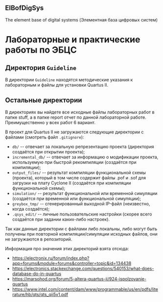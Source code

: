 ## ElBofDigSys
The element base of digital systems (Элементная база цифровых систем)
# Лабораторные и практические работы по ЭБЦС

## Директория `Guideline`

В директории `Guideline` находятся методические указания к лабораторным и файлы для установки Quartus II.

## Остальные директории

В директориях вы найдете все исходные файлы лабораторных работ в папке stuff, а в папке report отчет по данной лабораторной работе. Преимущественно у всех работ 6 вариант.

В проект для Quartus II не загружаются следующие директории с файлами (смотреть файл `.gitignore`):

+ `db/` -- отвечает за локальную репрезентацию проекта (директория создаётся при открытии проекта);
+ `incremental_db/` -- отвечает за информацию о модификации проекта, используемую при быстрой рекомпиляции (создаётся при компиляции);
+ `output_files/` -- результат компиляции функциональной схемы (проекта), который в том числе содержит файлы .pof и .sof для загрузки на плату Cyclone II (создаётся при компиляции функциональной схемы);
+ `simulation/` -- результат функциональной или временной симуляции (создаётся при временной или функциональной симуляции);
+ `greybox_tmp/` -- сгенерированный выходной IP-файл (неизвестно, когда создаётся);
+ `.qsys_edit/` -- личные пользовательские настройки (скорее всего создаётся при задании каких-либо настроек).

Так как данные директории с файлами либо локальны, либо могут быть получены при повторной компиляции/симуляции исходных файлов,
они не загружаются в репозиторий.

Информация про значения этих директорий взята отсюда:

+ https://electronix.ru/forum/index.php?app=forums&module=forums&controller=topic&id=134438
+ https://electronics.stackexchange.com/questions/540153/what-does-database-do-in-quartus
+ https://marsohod.org/forum/5-altera-quartus-ii/924-ispolzovanie-quartus
+ https://www.intel.com/content/dam/www/programmable/us/en/pdfs/literature/hb/qts/qts_qii5v1.pdf
